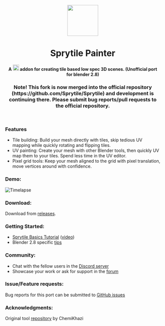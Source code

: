 <p align="center">
    <img src="sprytile-logo.png?raw=true" height="100px"/>
    <h1 align="center">Sprytile Painter</h1>
    <h4 align="center">
        A <img src="https://download.blender.org/institute/logos/blender-socket.png" height="20px"/> addon for creating tile based low spec 3D scenes. (Unofficial port for blender 2.8)
    </h4>
    <h3 align="center">Note! This fork is now merged into the official repository (https://github.com/Sprytile/Sprytile) and development is continuing there. Please submit bug reports/pull requests to the official repository.</h3>
  <br>
</p>

### Features

* Tile building: Build your mesh directly with tiles, skip tedious UV mapping while quickly rotating and flipping tiles.
* UV painting: Create your mesh with other Blender tools, then quickly UV map them to your tiles. Spend less time in the UV editor.
* Pixel grid tools: Keep your mesh aligned to the grid with pixel translation, move vertices around with confidence.

### Demo:

![Timelapse](https://img.itch.io/aW1hZ2UvOTg5NjYvNTE3NTczLmdpZg==/250x600/mDFwN0.gif)

### Download:

Download from [releases](https://github.com/ologon/Sprytile/releases).

### Getting Started:

* [Sprytile Basics Tutorial](http://docs.sprytile.xyz/quick-start/) ([video](https://youtu.be/-ezYZgMp-R0)) 
* Blender 2.8 specific [tips](https://itch.io/post/1034106)

### Community:

* Chat with the fellow users in the [Discord server](https://discordapp.com/invite/Xj4Bc4U)
* Showcase your work or ask for support in the [forum](https://chemikhazi.itch.io/sprytile/community)

### Issue/Feature requests:

Bug reports for this port can be submitted to [GitHub issues](https://github.com/ologon/Sprytile/issues)

### Acknowledgments:

Original tool [repository](https://github.com/Sprytile/Sprytile) by ChemiKhazi
